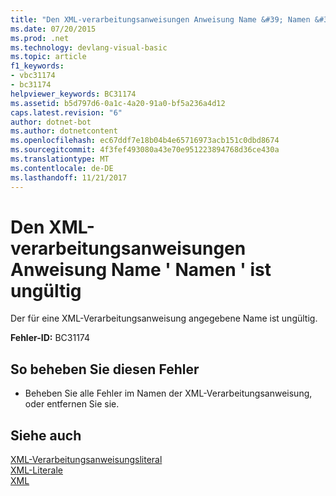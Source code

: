 ```yaml
---
title: "Den XML-verarbeitungsanweisungen Anweisung Name &#39; Namen &#39; ist ungültig"
ms.date: 07/20/2015
ms.prod: .net
ms.technology: devlang-visual-basic
ms.topic: article
f1_keywords:
- vbc31174
- bc31174
helpviewer_keywords: BC31174
ms.assetid: b5d797d6-0a1c-4a20-91a0-bf5a236a4d12
caps.latest.revision: "6"
author: dotnet-bot
ms.author: dotnetcontent
ms.openlocfilehash: ec67ddf7e18b04b4e65716973acb151c0dbd8674
ms.sourcegitcommit: 4f3fef493080a43e70e951223894768d36ce430a
ms.translationtype: MT
ms.contentlocale: de-DE
ms.lasthandoff: 11/21/2017
---
```

# <a name="xml-processing-instruction-name-39name39-is-not-valid"></a>Den XML-verarbeitungsanweisungen Anweisung Name &#39; Namen &#39; ist ungültig
Der für eine XML-Verarbeitungsanweisung angegebene Name ist ungültig.  
  
 **Fehler-ID:** BC31174  
  
## <a name="to-correct-this-error"></a>So beheben Sie diesen Fehler  
  
-   Beheben Sie alle Fehler im Namen der XML-Verarbeitungsanweisung, oder entfernen Sie sie.  
  
## <a name="see-also"></a>Siehe auch  
 [XML-Verarbeitungsanweisungsliteral](../../visual-basic/language-reference/xml-literals/xml-processing-instruction-literal.md)  
 [XML-Literale](../../visual-basic/language-reference/xml-literals/index.md)  
 [XML](../../visual-basic/programming-guide/language-features/xml/index.md)
